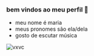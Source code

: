 ### bem vindos ao meu perfil 🫶

- meu nome é maria
- meus pronomes são ela/dela
- gosto de escutar música

![vxvc](https://tenor.com/view/0ikeu-heeseung-lee-heeseung-wolf-meme-wolf-gif-4408299912914010420)
  
